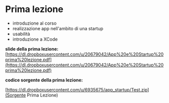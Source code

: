 # Prima lezione

* introduzione al corso
* realizzazione app nell'ambito di una startup
* usabilità
* introduzione a XCode

**slide della prima lezione:** 
[https://dl.dropboxusercontent.com/u/20679042/App%20e%20Startup%20prima%20lezione.pdf](https://dl.dropboxusercontent.com/u/20679042/App%20e%20Startup%20prima%20lezione.pdf)

**codice sorgente della prima lezione:**

[https://dl.dropboxusercontent.com/u/6935675/app_startup/Test.zip](Sorgente Prima Lezione)


